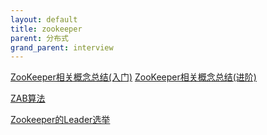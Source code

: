 ```yaml
---
layout: default
title: zookeeper
parent: 分布式
grand_parent: interview
---
```


[ZooKeeper相关概念总结(入门)](https://javaguide.cn/distributed-system/distributed-process-coordination/zookeeper/zookeeper-intro.html)
[ZooKeeper相关概念总结(进阶)](https://javaguide.cn/distributed-system/distributed-process-coordination/zookeeper/zookeeper-plus.html)

[ZAB算法](https://pdai.tech/md/algorithm/alg-domain-distribute-x-zab.html)

[Zookeeper的Leader选举](https://www.cnblogs.com/leesf456/p/6107600.html)